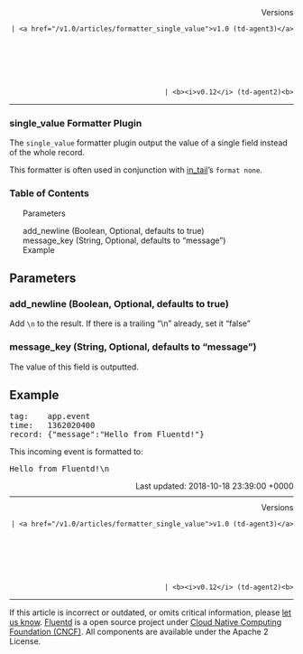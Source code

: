 <section id="main">
<div id="page">
<div class="topic_content">
<article>
<div style="text-align:right">
<div style="text-align:right">
Versions 
  
    
    | <a href="/v1.0/articles/formatter_single_value">v1.0 (td-agent3)</a>
    
  

  

  
    
    | <b><i>v0.12</i> (td-agent2)<b>
</b></b>
</div>
</div>
<hr size="1" style="margin-top: 10px; margin-bottom: 10px; color: rgba(0, 0, 0, .15);"/>
<hgroup>
<h1>single_value Formatter Plugin</h1>
</hgroup>
<p>The <code>single_value</code> formatter plugin output the value of a single field instead of the whole record.</p>
<p>This formatter is often used in conjunction with <a href="in_tail">in_tail</a>’s <code>format none</code>.</p>
<a name="parameters"></a>
<section id="table-of-contents"><h3>Table of Contents</h3>
<ul id="toc">
<li class="toc-item"><a href="#parameters">Parameters</a></li>
<ul class="sub-toc">
<li class="sub-toc-item"><a href="#add_newline-(boolean,-optional,-defaults-to-true)">add_newline (Boolean, Optional, defaults to true)</a></li>
<li class="sub-toc-item"><a href="#message_key-(string,-optional,-defaults-to-%E2%80%9Cmessage%E2%80%9D)">message_key (String, Optional, defaults to “message”)</a></li>
</ul>
<li class="toc-item"><a href="#example">Example</a></li>
</ul>
</section>
<h2>Parameters</h2>
<a name="add_newline-(boolean,-optional,-defaults-to-true)"></a><h3>add_newline (Boolean, Optional, defaults to true)</h3>
<p>Add <code>\n</code> to the result. If there is a trailing “\n” already, set it “false”</p>
<a name="message_key-(string,-optional,-defaults-to-%E2%80%9Cmessage%E2%80%9D)"></a><h3>message_key (String, Optional, defaults to “message”)</h3>
<p>The value of this field is outputted.</p>
<a name="example"></a><h2>Example</h2>
<pre class="CodeRay">tag:    app.event
time:   1362020400
record: {"message":"Hello from Fluentd!"}
</pre>
<p>This incoming event is formatted to:</p>
<pre class="CodeRay">Hello from Fluentd!\n
</pre>
<div style="text-align:right">
  Last updated: 2018-10-18 23:39:00 +0000
  </div>
<hr size="1" style="margin-top: 10px; margin-bottom: 10px; color: rgba(0, 0, 0, .15);"/>
<div style="text-align:right">
Versions 
  
    
    | <a href="/v1.0/articles/formatter_single_value">v1.0 (td-agent3)</a>
    
  

  

  
    
    | <b><i>v0.12</i> (td-agent2)<b>
</b></b>
</div>
<hr size="1" style="margin-top: 10px; margin-bottom: 10px; color: rgba(0, 0, 0, .15);"/>
<p>
    If this article is incorrect or outdated, or omits critical information, please <a href="https://github.com/fluent/fluentd-docs/issues?state=open">let us know</a>. <a href="http://www.fluentd.org/">Fluentd</a> is a  open source project under <a href="https://cncf.io/">Cloud Native Computing Foundation (CNCF)</a>. All components are available under the Apache 2 License.
  </p>
</article>
</div>
<!-- /#topic_content -->
</div>
<!-- /#page -->
</section>